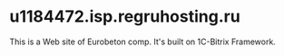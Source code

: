 # u1184472.isp.regruhosting.ru
This is a Web site of Eurobeton comp. It's built on 1C-Bitrix Framework.
